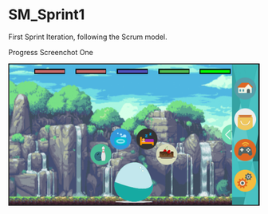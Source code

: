 # SM_Sprint1
First Sprint Iteration, following the Scrum model.

Progress Screenchot One

![alt tag](https://github.com/SquicklyMonsters/SM_Sprint1/blob/master/ProgressScreenshot/Progess2_Screenshot.png)
